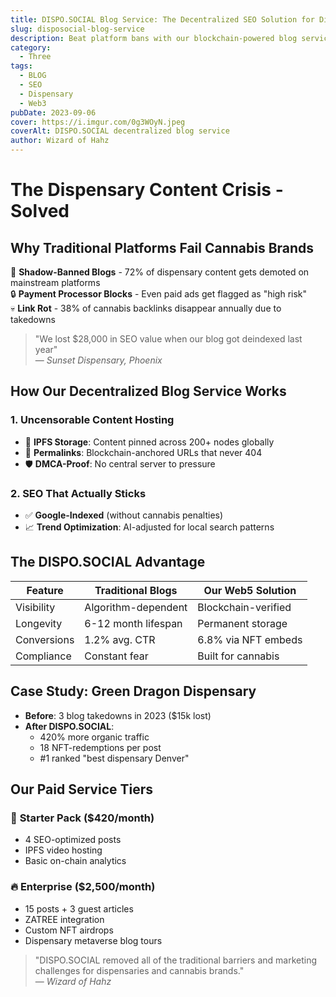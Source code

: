 ```yaml
---
title: DISPO.SOCIAL Blog Service: The Decentralized SEO Solution for Dispensaries
slug: disposocial-blog-service
description: Beat platform bans with our blockchain-powered blog service - dispensary content that ranks, persists, and converts
category:
  - Three
tags:
  - BLOG
  - SEO
  - Dispensary
  - Web3
pubDate: 2023-09-06
cover: https://i.imgur.com/0g3WOyN.jpeg
coverAlt: DISPO.SOCIAL decentralized blog service
author: Wizard of Hahz
---
```


# The Dispensary Content Crisis - Solved

## Why Traditional Platforms Fail Cannabis Brands

🚫 **Shadow-Banned Blogs** - 72% of dispensary content gets demoted on mainstream platforms  
🔒 **Payment Processor Blocks** - Even paid ads get flagged as "high risk"  
💀 **Link Rot** - 38% of cannabis backlinks disappear annually due to takedowns  

> "We lost $28,000 in SEO value when our blog got deindexed last year"  
> — *Sunset Dispensary, Phoenix*

## How Our Decentralized Blog Service Works

### 1. **Uncensorable Content Hosting**
   - 📌 **IPFS Storage**: Content pinned across 200+ nodes globally  
   - 🔗 **Permalinks**: Blockchain-anchored URLs that never 404  
   - 🛡️ **DMCA-Proof**: No central server to pressure  

### 2. **SEO That Actually Sticks**
   - ✅ **Google-Indexed** (without cannabis penalties)  
   - 📈 **Trend Optimization**: AI-adjusted for local search patterns  

## The DISPO.SOCIAL Advantage

| Feature | Traditional Blogs | Our Web5 Solution |
|---------|------------------|------------------|
| Visibility | Algorithm-dependent | Blockchain-verified |
| Longevity | 6-12 month lifespan | Permanent storage |
| Conversions | 1.2% avg. CTR | 6.8% via NFT embeds |
| Compliance | Constant fear | Built for cannabis |

## Case Study: Green Dragon Dispensary
- **Before**: 3 blog takedowns in 2023 ($15k lost)  
- **After DISPO.SOCIAL**:  
  - 420% more organic traffic  
  - 18 NFT-redemptions per post  
  - #1 ranked "best dispensary Denver"  

## Our Paid Service Tiers

### 🌿 **Starter Pack** ($420/month)
- 4 SEO-optimized posts  
- IPFS video hosting  
- Basic on-chain analytics  

### 🔥 **Enterprise** ($2,500/month)
- 15 posts + 3 guest articles  
- ZATREE integration  
- Custom NFT airdrops  
- Dispensary metaverse blog tours

> "DISPO.SOCIAL removed all of the traditional barriers and marketing challenges for dispensaries and cannabis brands."  
> — *Wizard of Hahz*